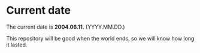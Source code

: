 # Current date

The current date is **2004.06.11.** (YYYY.MM.DD.)

This repository will be good when the world ends, so we will know how long it lasted.